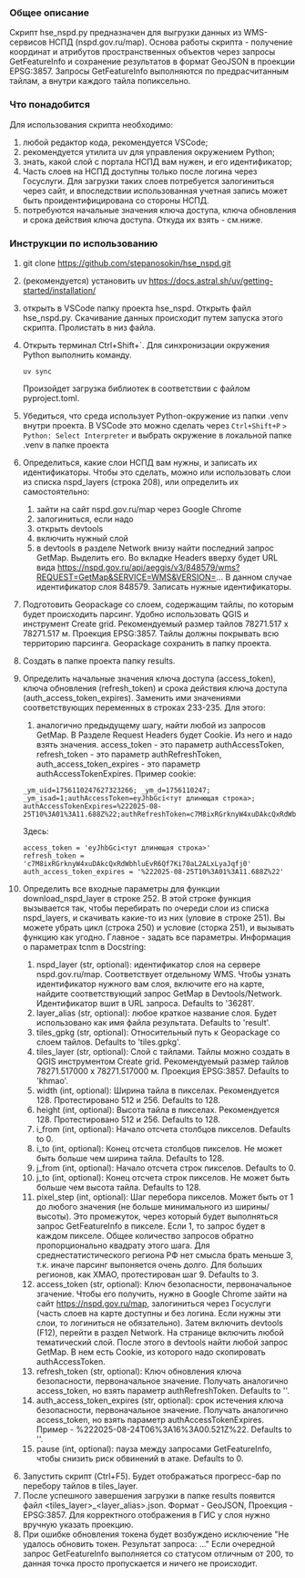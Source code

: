 ### Общее описание
Скрипт hse_nspd.py предназначен для выгрузки данных из WMS-сервисов НСПД (nspd.gov.ru/map).
Основа работы скрипта - получение координат и атрибутов пространственных объектов через
запросы GetFeatureInfo и сохранение результатов в формат GeoJSON в проекции EPSG:3857. Запросы GetFeatureInfo выполняются по предрасчитанным тайлам, а внутри каждого тайла попиксельно.

### Что понадобится
Для использования скрипта необходимо:
1) любой редактор кода, рекомендуется VSCode;
2) рекомендуется утилита uv для управления окружением Python;
3) знать, какой слой с портала НСПД вам нужен, и его идентификатор;
4) Часть слоев на НСПД доступны только после логина через Госуслуги. Для загрузки таких слоев потребуется залогиниться через сайт, и впоследствии использованная учетная запись может быть проидентифицирована со стороны НСПД.
5) потребуются начальные значения ключа доступа, ключа обновления и срока действия ключа доступа. Откуда их взять - см.ниже.

### Инструкции по использованию
1) git clone https://github.com/stepanosokin/hse_nspd.git
2) (рекомендуется) установить uv https://docs.astral.sh/uv/getting-started/installation/
3) открыть в VSCode папку проекта hse_nspd. Открыть файл hse_nspd.py. Скачивание данных происходит путем запуска этого скрипта. Пролистать в низ файла.
4) Открыть терминал Ctrl+Shift+`. Для синхронизации окружения Python выполнить команду. 
   ```
   uv sync
   ```
    Произойдет загрузка библиотек в соответствии с файлом pyproject.toml.
5) Убедиться, что среда использует Python-окружение из папки .venv внутри проекта. В VSCode это можно сделать через
```Ctrl+Shift+P```
```> Python: Select Interpreter```
и выбрать окружение в локальной папке .venv в папке проекта

1) Определиться, какие слои НСПД вам нужны, и записать их идентификаторы. Чтобы это сделать, можно или использовать слои из списка nspd_layers (строка 208), или определить их самостоятельно:
   1) зайти на сайт nspd.gov.ru/map через Google Chrome
   2) залогиниться, если надо
   3) открыть devtools
   4) включить нужный слой
   5) в devtools в разделе Network внизу найти последний запрос GetMap. Выделить его. Во вкладке Headers вверху будет URL вида https://nspd.gov.ru/api/aeggis/v3/848579/wms?REQUEST=GetMap&SERVICE=WMS&VERSION=... В данном случае идентификатор слоя 848579. Записать нужные идентификаторы.
2) Подготовить Geopackage со слоем, содержащим тайлы, по которым будет происходить парсинг. Удобно использовать QGIS и инструмент Create grid. Рекомендуемый размер тайлов 78271.517 x 78271.517 м. Проекция EPSG:3857. Тайлы должны покрывать всю территорию парсинга. Geopackage сохранить в папку проекта.
3) Создать в папке проекта папку results.
4) Определить начальные значения ключа доступа (access_token), ключа обновления (refresh_token) и срока действия ключа доступа (auth_access_token_expires). Заменить ими значениями соответствующих переменных в строках 233-235. Для этого:
   1) аналогично предыдущему шагу, найти любой из запросов GetMap. В Разделе Request Headers будет Cookie. Из него и надо взять значения. access_token - это параметр authAccessToken, refresh_token - это параметр authRefreshToken, auth_access_token_expires - это параметр authAccessTokenExpires. Пример cookie:
   ```
   _ym_uid=1756110247627323266; _ym_d=1756110247; _ym_isad=1;authAccessToken=eyJhbGci<тут длинющая строка>; authAccessTokenExpires=%222025-08-25T10%3A01%3A11.688Z%22;authRefreshToken=c7M8ixRGrknyW4xuDAkcQxRdWbhluEvR6Qf7Ki70aL2ALxLyaJqfj0p3knOQOqu4o7w1ZZeAQRNQrafJy5
   ```
   Здесь: 
   ```
   access_token = 'eyJhbGci<тут длинющая строка>'
   refresh_token = 'c7M8ixRGrknyW4xuDAkcQxRdWbhluEvR6Qf7Ki70aL2ALxLyaJqfj0'
   auth_access_token_expires = '%222025-08-25T10%3A01%3A11.688Z%22'
   ```
5) Определить все входные параметры для функции download_nspd_layer в строке 252. В этой строке функция вызывается так, чтобы перебирать по очереди слои из списка nspd_layers, и скачивать какие-то из них (уловие в строке 251). Вы можете убрать цикл (строка 250) и условие (сторка 251), и вызывать функцию как угодно. Главное - задать все параметры. Информация о параметрах tcnm в Docstring:
   1. nspd_layer (str, optional): идентификатор слоя на сервере nspd.gov.ru/map. Соответствует отдельному WMS. 
   Чтобы узнать идентификатор нужного вам слоя, включите его на карте, найдите соответствующий запрос GetMap в Devtools/Network. 
   Идентификатор вшит в URL запроса. Defaults to '36281'.
   2. layer_alias (str, optional): любое краткое название слоя. Будет использовано как имя файла результата. Defaults to 'result'.
   3. tiles_gpkg (str, optional): Относительный путь к Geopackage со слоем тайлов. Defaults to 'tiles.gpkg'.
   4. tiles_layer (str, optional): Слой с тайлами. Тайлы можно создать в QGIS инструментом Create grid. 
   Рекомендуемый размер тайлов 78271.517000 x 78271.517000 м. Проекция EPSG:3857. Defaults to 'khmao'.
   5. width (int, optional): Ширина тайла в пикселах. Рекомендуется 128. Протестировано 512 и 256. Defaults to 128.
   6. height (int, optional): Высота тайла в пикселах. Рекомендуется 128. Протестировано 512 и 256. Defaults to 128.
   7. i_from (int, optional): Начало отсчета столбцов пикселов. Defaults to 0.
   8. i_to (int, optional): Конец отсчета столбцов пикселов. Не может быть больше чем ширина тайла. Defaults to 128.
   9. j_from (int, optional): Начало отсчета строк пикселов. Defaults to 0.
   10. j_to (int, optional): Конец отсчета строк пикселов. Не может быть больше чем высота тайла. Defaults to 128.
   11. pixel_step (int, optional): Шаг перебора пикселов. Может быть от 1 до любого значения (не больше минимального из ширины/высоты). 
   Это промежуток, через который будет выполняться запрос GetFeatureInfo в пикселе. Если 1, то запрос будет в каждом пикселе.
   Общее количество запросов обратно пропорционально квадрату этого шага. Для среднестатистического региона РФ нет смысла брать меньше 3,
   т.к. иначе парсинг выпоняется очень долго. Для больших регионов, как ХМАО, протестирован шаг 9. Defaults to 3.
   12. access_token (str, optional): Ключ безопасности, первоначальное згачение. Чтобы его получить, нужно в Google Chrome зайти на сайт 
   https://nspd.gov.ru/map, залогиниться через Госуслуги (часть слоев на карте доступны и без логина. Если нужны эти слои, то логиниться не обязательно). 
   Затем включить devtools (F12), перейти в раздел Network. 
   На странице включить любой тематический слой. После этого в devtools найти любой запрос GetMap. 
   В нем есть Cookie, из которого надо скопировать authAccessToken.
   13. refresh_token (str, optional): Ключ обновления ключа безопасности, первоначальное значение. Получать аналогично access_token,
   но взять параметр authRefreshToken. Defaults to ''.
   14. auth_access_token_expires (str, optional): срок истечения ключа безопасности, первоначальное значение. Получать аналогично access_token,
   но взять параметр authAccessTokenExpires. Пример - %222025-08-24T06%3A16%3A00.521Z%22. Defaults to ''.
   15. pause (int, optional): пауза между запросами GetFeatureInfo, чтобы снизить риск обвинений в атаке. Defaults to 0.
6.  Запустить скрипт (Ctrl+F5). Будет отображаться прогресс-бар по перебору тайлов в tiles_layer. 
7.  После успешного завершения загрузки в папке results появится файл <tiles_layer>_<layer_alias>.json. Формат - GeoJSON, Проекция - EPSG:3857. Для корректного отображения в ГИС у слоя нужно вручную указать проекцию. 
8.  При ошибке обновления токена будет возбуждено исключение "Не удалось обновить токен. Результат запроса: ..." Если очередной запрос GetFeatureInfo выполняется со статусом отличным от 200, то данная точка просто пропускается и ничего не происходит.